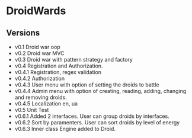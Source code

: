 # DroidWards

## Versions
* v0.1 Droid war oop
* v0.2 Droid war MVC
* v0.3 Droid war with pattern strategy and factory
* v0.4 Registration and Authorization.
* v0.4.1 Registration, regex validation
* v0.4.2 Authorization
* v0.4.3 User menu with option of setting the droids to battle
* v0.4.4 Admin menu with option of creating, reading, adding, changing and removing droids.
* v0.4.5 Localization en, ua
* v0.5 Unit Test
* v0.6.1 Added 2 interfaces. User can group droids by interfaces. 
* v0.6.2 Sort by paramenters. User can sort droids by level of energy
* v0.6.3 Inner class Engine added to Droid. 
